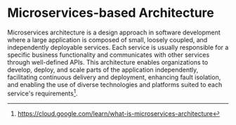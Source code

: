# Microservices-based Architecture

Microservices architecture is a design approach in software development where a large application is composed of small, loosely coupled, and independently deployable services. Each service is usually responsible for a specific business functionality and communicates with other services through well-defined APIs. This architecture enables organizations to develop, deploy, and scale parts of the application independently, facilitating continuous delivery and deployment, enhancing fault isolation, and enabling the use of diverse technologies and platforms suited to each service's requirements[^1].

[^1]: https://cloud.google.com/learn/what-is-microservices-architecture
